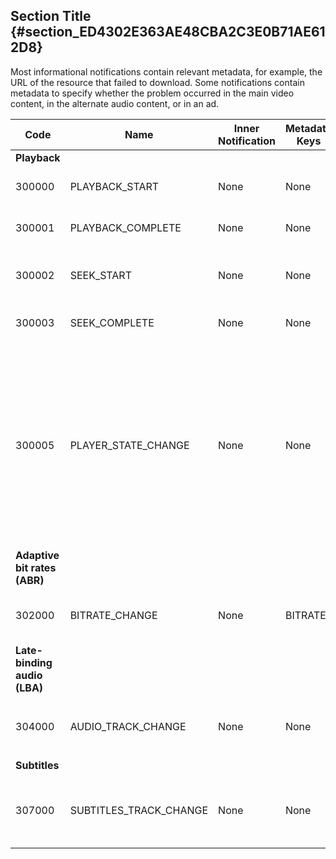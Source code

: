 ---
---

## Section Title {#section_ED4302E363AE48CBA2C3E0B71AE612D8}

Most informational notifications contain relevant metadata, for example, the URL of the resource that failed to download. Some notifications contain metadata to specify whether the problem occurred in the main video content, in the alternate audio content, or in an ad.

<table frame="all" colsep="1" rowsep="1" id="table_503463046E764A87B10EB5D8B294EB23"> 
 <tgroup cols="5" colsep="1" rowsep="1" class="FormatA"> 
  <colspec colnum="1" colname="1" colwidth="12*" /> 
  <colspec colnum="2" colname="2" colwidth="22*" /> 
  <colspec colnum="3" colname="3" colwidth="11*" /> 
  <colspec colnum="4" colname="4" colwidth="26*" /> 
  <colspec colnum="5" colname="5" colwidth="29*" /> 
  <thead> 
   <tr rowsep="1"> 
    <th colname="1" class="entry">Code </th> 
    <th colname="2" class="entry">Name </th> 
    <th colname="3" class="entry">Inner Notification </th> 
    <th colname="4" class="entry">Metadata Keys </th> 
    <th colname="5" class="entry">Comments </th> 
   </tr> 
  </thead> 
  <tbody> 
   <tr rowsep="1"> 
    <td namest="1" nameend="5"><b>Playback</b> </td> 
   </tr> 
   <tr rowsep="1"> 
    <td colname="1"><span class="codeph">300000 </span> </td> 
    <td colname="2"><span class="codeph">PLAYBACK_START </span> </td> 
    <td colname="3">None </td> 
    <td colname="4">None </td> 
    <td colname="5">Playback has started. </td> 
   </tr> 
   <tr rowsep="1"> 
    <td colname="1"><span class="codeph">300001 </span> </td> 
    <td colname="2"><span class="codeph">PLAYBACK_COMPLETE </span> </td> 
    <td colname="3">None </td> 
    <td colname="4">None </td> 
    <td colname="5">Playback has completed. </td> 
   </tr> 
   <tr rowsep="1"> 
    <td colname="1"><span class="codeph">300002 </span> </td> 
    <td colname="2"><span class="codeph">SEEK_START </span> </td> 
    <td colname="3">None </td> 
    <td colname="4"> <p> None </p> </td> 
    <td colname="5">A seek operation was initiated. </td> 
   </tr> 
   <tr rowsep="1"> 
    <td colname="1"><span class="codeph">300003 </span> </td> 
    <td colname="2"><span class="codeph">SEEK_COMPLETE </span> </td> 
    <td colname="3">None </td> 
    <td colname="4"> <p>None </p> </td> 
    <td colname="5">A seek operation completed. </td> 
   </tr> 
   <tr rowsep="1"> 
    <td colname="1"><span class="codeph">300005 </span> </td> 
    <td colname="2"><span class="codeph">PLAYER_STATE_CHANGE </span> </td> 
    <td colname="3"> <p>None </p> </td> 
    <td colname="4"> <p>None </p> </td> 
    <td colname="5">The player state has changed. When state is ERROR, the inner notification is the error notification object that triggered the switch to the ERROR state. </td> 
   </tr> 
   <tr rowsep="1"> 
    <td namest="1" nameend="5"><b>Adaptive bit rates (ABR)</b> </td> 
   </tr> 
   <tr rowsep="1"> 
    <td colname="1"><span class="codeph">302000 </span> </td> 
    <td colname="2"><span class="codeph">BITRATE_CHANGE </span> </td> 
    <td colname="3"> <p>None </p> </td> 
    <td colname="4"><span class="codeph">BITRATE </span> </td> 
    <td colname="5">The bit rate of the video changed. </td> 
   </tr> 
   <tr rowsep="1"> 
    <td namest="1" nameend="5"><b>Late-binding audio (LBA)</b> </td> 
   </tr> 
   <tr rowsep="1"> 
    <td colname="1"><span class="codeph">304000 </span> </td> 
    <td colname="2"><span class="codeph">AUDIO_TRACK_CHANGE </span> </td> 
    <td colname="3"> <p>None </p> </td> 
    <td colname="4"> <p>None </p> </td> 
    <td colname="5"> <p>The audio track has changed. </p> </td> 
   </tr> 
   <tr rowsep="1"> 
    <td namest="1" nameend="5"><b>Subtitles</b> </td> 
   </tr> 
   <tr rowsep="1"> 
    <td colname="1"><span class="codeph">307000 </span> </td> 
    <td colname="2"><span class="codeph">SUBTITLES_TRACK_CHANGE </span> </td> 
    <td colname="3"> <p>None </p> </td> 
    <td colname="4"> <p>None </p> </td> 
    <td colname="5"> <p>The subtitles track changed. </p> </td> 
   </tr> 
  </tbody> 
 </tgroup> 
</table>

